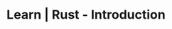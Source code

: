 ---
layout: learn-content
header: default
title: Learn | Rust - Introduction

section_number: 1
section_title: 1 - Introduction
section_description: >
  We start by exploring what Rust is at a high level and in what domains it can be applied most effectively.
youtube_video_id: MxjUC2_IXtQ 
topic: rust_intro
tags: rust
---